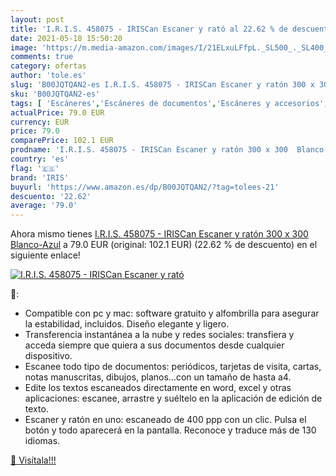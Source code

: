 ```yaml
---
layout: post
title: 'I.R.I.S. 458075 - IRISCan Escaner y rató al 22.62 % de descuento'
date: 2021-05-18 15:50:20
image: 'https://m.media-amazon.com/images/I/21ELxuLFfpL._SL500_._SL400_.jpg'
comments: true
category: ofertas
author: 'tole.es'
slug: 'B00JQTQAN2-es I.R.I.S. 458075 - IRISCan Escaner y ratón 300 x 300...'
sku: 'B00JQTQAN2-es'
tags: [ 'Escáneres','Escáneres de documentos','Escáneres y accesorios','Informática','iris','ratón', ]
actualPrice: 79.0 EUR
currency: EUR
price: 79.0
comparePrice: 102.1 EUR
prodname: 'I.R.I.S. 458075 - IRISCan Escaner y ratón 300 x 300  Blanco-Azul'
country: 'es'
flag: '🇪🇸'
brand: 'IRIS'
buyurl: 'https://www.amazon.es/dp/B00JQTQAN2/?tag=tolees-21'
descuento: '22.62'
average: '79.0'
---
```


Ahora mismo tienes [I.R.I.S. 458075 - IRISCan Escaner y ratón 300 x 300  Blanco-Azul](https://www.amazon.es/dp/B00JQTQAN2/?tag=tolees-21) a 79.0 EUR (original: 102.1 EUR) (22.62 %  de descuento) en el siguiente enlace!

[![I.R.I.S. 458075 - IRISCan Escaner y rató](https://m.media-amazon.com/images/I/21ELxuLFfpL._SL500_._SL400_.jpg)](https://www.amazon.es/dp/B00JQTQAN2/?tag=tolees-21)

🔎:

- Compatible con pc y mac: software gratuito y alfombrilla para asegurar la estabilidad, incluidos. Diseño elegante y ligero.
- Transferencia instantánea a la nube y redes sociales: transfiera y acceda siempre que quiera a sus documentos desde cualquier dispositivo.
- Escanee todo tipo de documentos: periódicos, tarjetas de visita, cartas, notas manuscritas, dibujos, planos…con un tamaño de hasta a4.
- Edite los textos escaneados directamente en word, excel y otras aplicaciones: escanee, arrastre y suéltelo en la aplicación de edición de texto.
- Escaner y ratón en uno: escaneado de 400 ppp con un clic. Pulsa el botón y todo aparecerá en la pantalla. Reconoce y traduce más de 130 idiomas.

[🛒 Visítala!!!](https://www.amazon.es/dp/B00JQTQAN2/?tag=tolees-21)

